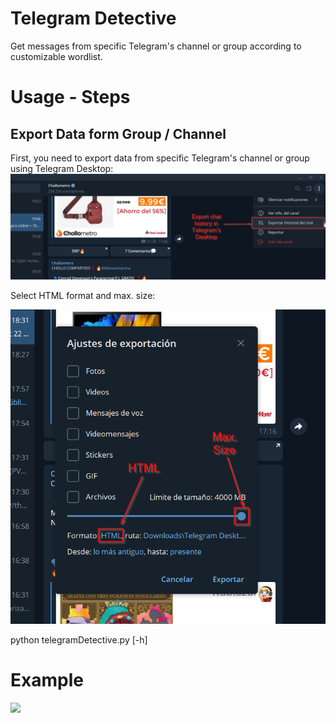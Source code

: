 # Telegram Detective
Get messages from specific Telegram's channel or group according to customizable wordlist.

# Usage - Steps

## Export Data form Group / Channel
First, you need to export data from specific Telegram's channel or group using Telegram Desktop:
![](resources/1_export_chat_history.png)

Select HTML format and max. size:

![](resources/2_export_data.png)

python telegramDetective.py [-h]

# Example
 ![](cve_trends.png)